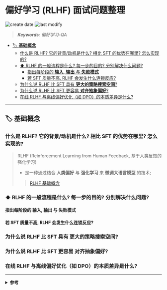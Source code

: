 偏好学习 (RLHF) 面试问题整理
===
<!--START_SECTION:badge-->
![create date](https://img.shields.io/static/v1?label=create%20date&message=2025-09-18&label_color=gray&color=lightsteelblue&style=flat-square)
![last modify](https://img.shields.io/static/v1?label=last%20modify&message=2025-09-18%2016%3A07%3A56&label_color=gray&color=thistle&style=flat-square)
<!--END_SECTION:badge-->
<!--info
date: 2025-09-18 16:48:03
toc_title: 偏好学习-QA
top: false
draft: false
hidden: true
section_number: false
level: 0
tags: []
-->

<!--START_SECTION:keywords-->
> ***Keywords**: 偏好学习-QA*
<!--END_SECTION:keywords-->

<!--START_SECTION:paper_title-->
<!--END_SECTION:paper_title-->

<!--START_SECTION:toc-->
- [🏷️ **基础概念**](#️-基础概念)
    - [什么是 RLHF? 它的背景/动机是什么? 相比 SFT 的优势在哪里? 怎么实现的?](#什么是-rlhf-它的背景动机是什么-相比-sft-的优势在哪里-怎么实现的)
    - [⬆️ RLHF 的一般流程是什么? 每一步的目的? 分别解决什么问题?](#️-rlhf-的一般流程是什么-每一步的目的-分别解决什么问题)
        - [指出每阶段的 **输入**, **输出** 与 **失败模式**](#指出每阶段的-输入-输出-与-失败模式)
        - [若 SFT 质量不高, RLHF 会发生什么连锁反应?](#若-sft-质量不高-rlhf-会发生什么连锁反应)
    - [为什么说 RLHF 比 SFT 具有 **更大的策略搜索空间**?](#为什么说-rlhf-比-sft-具有-更大的策略搜索空间)
    - [为什么说 RLHF 比 SFT 更容易 **对齐抽象偏好**?](#为什么说-rlhf-比-sft-更容易-对齐抽象偏好)
    - [在线 RLHF 与离线偏好优化（如 DPO）的本质差异是什么?](#在线-rlhf-与离线偏好优化如-dpo的本质差异是什么)
<!--END_SECTION:toc-->

---

<!-- 🔥✅❌⭕❓✔️☑️⚠️⏳🔄⬆️⬇️⬅️➡️↔️📌📍🔖🏷️💡📝 -->
## 🏷️ **基础概念**

### 什么是 RLHF? 它的背景/动机是什么? 相比 SFT 的优势在哪里? 怎么实现的?
> RLHF (Reinforcement Learning from Human Feedback, 基于人类反馈的强化学习)
> - 是一种通过结合 **人类偏好** 与 **强化学习** 来 **微调大语言模型** 的技术;
>> [RLHF 基础概念](./偏好学习.md#基础概念)

### ⬆️ RLHF 的一般流程是什么? 每一步的目的? 分别解决什么问题?

#### 指出每阶段的 **输入**, **输出** 与 **失败模式**

#### 若 SFT 质量不高, RLHF 会发生什么连锁反应?

### 为什么说 RLHF 比 SFT 具有 **更大的策略搜索空间**?

### 为什么说 RLHF 比 SFT 更容易 **对齐抽象偏好**?

### 在线 RLHF 与离线偏好优化（如 DPO）的本质差异是什么?

<!-- 
### 原因概述

- ** 目标从逐令拟合转为序列级回报 **: SFT 以逐 token 交叉熵为目标, 倾向最大化训练数据中每个下一个 token 的概率; 而把人类反馈作为 ** 奖励** 后, 优化目标变为**整个生成序列的标量回报**, 这允许策略评估并偏好在序列层面更高质量但在 token 层面未必最可能的输出;  
- ** 信号类型由点估计变为相对/全局评价 **: 偏好比较或等级评分提供的是“哪个回复更好”的相对信息, 比单条目标更能区分多种合理输出, 因此指引模型在更广的解空间中区分与选择;  
- ** 强化学习引入显式探索机制 **: RL 算法（ 如 PPO ）通过概率采样、策略梯度和熵正则化鼓励探索低概率但可能高回报的策略路径, 使模型能试验训练集之外的表达与结构;  
- ** 序列级优化打破逐条复制的束缚 **: SFT 的最优策略是复制训练样本分布的高密度区, 而序列级奖励允许组合不同样本的优点或创造新表述, 因而可达成不在任何单条示例中的更优解;  
- ** 多维偏好信号放宽约束方向 **: 奖励可以同时编码准确性、简洁性、风格与安全性等多维偏好, 优化过程不再受单一标准约束, 从而在不同维度之间权衡并探索新的折衷解;  
- ** 受限而非无界的扩展保证可控探索 **: 通过加入 KL 惩罚或信任域, RLHF 在允许策略偏移以探索更优输出的同时, 仍把搜索局限在合理语义空间内, 从而安全地扩大可搜索策略集;  
- ** 优化器与损失景观不同 => 可到达不同解 **: 序列级非凸回报与策略梯度产生不同的优化路径, 使训练过程可能收敛到与 SFT 不同的局部最优, 包含在训练数据中未显式出现但人类偏好更高的输出;  

一句话总结: 因为把人类偏好变为序列级可优化的奖励后, 优化目标、信号类型和训练算法都发生变化, 这些变化共同允许模型在受控条件下探索并加强训练数据之外的高质量策略, 从而显著扩大可搜索的策略空间;
-->

---

<details><summary><b>参考</b></summary>

- [RLHF 模拟面试 - DeepSeek](https://chat.deepseek.com/a/chat/s/7099de24-b6c1-4c21-be27-37fc92f18074)
- [RLHF 模拟面试 - Copilot](https://copilot.microsoft.com/chats/DU9Kj4NXtfACbfjVZkJ1V)

</details>